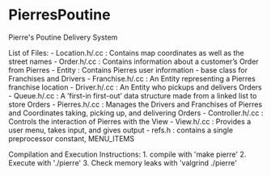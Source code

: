 # PierresPoutine
Pierre's Poutine Delivery System

List of Files:
	- Location.h/.cc : Contains map coordinates as well as the street names
	- Order.h/.cc : Contains information about a customer’s Order from Pierres
	- Entity : Contains Pierres user information - base class for Franchises and Drivers
	- Franchise.h/.cc : An Entity representing a Pierres franchise location
	- Driver.h/.cc : An Entity who pickups and delivers Orders
	- Queue.h/.cc : A ’first-in first-out’ data structure made from a linked list to store Orders
	- Pierres.h/.cc : Manages the Drivers and Franchises of Pierres and Coordinates taking, picking up, and delivering Orders
	- Controller.h/.cc : Controls the interaction of Pierres with the View
	- View.h/.cc : Provides a user menu, takes input, and gives output
	- refs.h :  contains a single preprocessor constant, MENU_ITEMS

Compilation and Execution Instructions:
	1. compile with 'make pierre'
	2. Execute with './pierre'
	3. Check memory leaks with 'valgrind ./pierre' 
